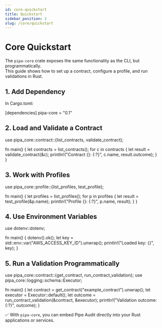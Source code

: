 ```yaml
---
id: core-quickstart
title: Quickstart
sidebar_position: 2
slug: /core/quickstart
---
```



# Core Quickstart

The `pipa-core` crate exposes the same functionality as the CLI, but programmatically.  
This guide shows how to set up a contract, configure a profile, and run validations in Rust.

## 1. Add Dependency

In Cargo.toml:

[dependencies]
pipa-core = "0.1"

## 2. Load and Validate a Contract

use pipa_core::contract::\{list_contracts, validate_contract\};

fn main() \{
    let contracts = list_contracts();
    for c in contracts \{
        let result = validate_contract(&c);
        println!("Contract \{\}: \{:?\}", c.name, result.outcome);
    \}
\}

## 3. Work with Profiles

use pipa_core::profile::\{list_profiles, test_profile\};

fn main() \{
    let profiles = list_profiles();
    for p in profiles \{
        let result = test_profile(&p.name);
        println!("Profile \{\}: \{:?\}", p.name, result);
    }
}

## 4. Use Environment Variables

use dotenv::dotenv;

fn main() \{
    dotenv().ok();
    let key = std::env::var("AWS_ACCESS_KEY_ID").unwrap();
    println!("Loaded key: \{\}", key);
\}

## 5. Run a Validation Programmatically

use pipa_core::contract::\{get_contract, run_contract_validation\};
use pipa_core::logging::schema::Executor;

fn main() \{
    let contract = get_contract("example_contract").unwrap();
    let executor = Executor::default();
    let outcome = run_contract_validation(&contract, &executor);
    println!\("Validation outcome: \{:?\}", outcome);
\}

✅ With `pipa-core`, you can embed Pipe Audit directly into your Rust applications or services.